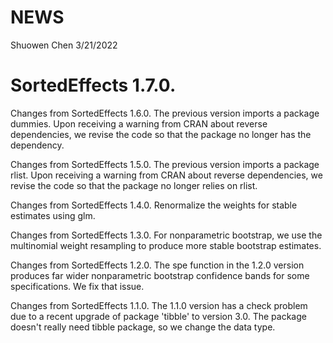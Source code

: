 NEWS
================
Shuowen Chen
3/21/2022

# SortedEffects 1.7.0.
Changes from SortedEffects 1.6.0. The previous version imports a package dummies. Upon receiving a warning from CRAN about reverse dependencies, we revise the code so that the package no longer has the dependency. 

Changes from SortedEffects 1.5.0. The previous version imports a package rlist. Upon receiving a warning from CRAN about reverse dependencies, we revise the code so that the package no longer relies on rlist. 

Changes from SortedEffects 1.4.0. Renormalize the weights for stable estimates using glm.  

Changes from SortedEffects 1.3.0. For nonparametric bootstrap, we use the multinomial weight resampling to produce more stable bootstrap estimates. 

Changes from SortedEffects 1.2.0. The spe function in the 1.2.0 version produces far wider nonparametric bootstrap confidence bands for some specifications. We fix that issue. 

Changes from SortedEffects 1.1.0. The 1.1.0 version has a check problem due to a recent upgrade of package 'tibble' to version 3.0. The package doesn't really need tibble package, so we change the data type. 
